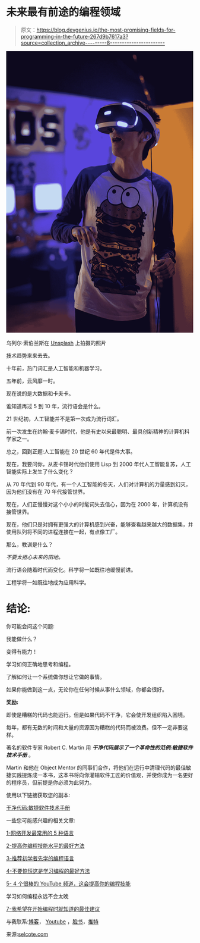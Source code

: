 # 未来最有前途的编程领域

> 原文：<https://blog.devgenius.io/the-most-promising-fields-for-programming-in-the-future-267d9b7617a3?source=collection_archive---------8----------------------->

![](img/c6db8a4485d506c2dbaa2269c269fee5.png)

乌列尔·索伯兰斯在 [Unsplash](https://unsplash.com?utm_source=medium&utm_medium=referral) 上拍摄的照片

技术趋势来来去去。

十年前，热门词汇是人工智能和机器学习。

五年前，云风靡一时。

现在说的是大数据和卡夫卡。

谁知道再过 5 到 10 年，流行语会是什么。

21 世纪初，人工智能并不是第一次成为流行词汇。

前一次发生在约翰·麦卡锡时代，他是有史以来最聪明、最具创新精神的计算机科学家之一。

总之，回到正题:人工智能在 20 世纪 60 年代是件大事。

现在，我要问你，从麦卡锡时代他们使用 Lisp 到 2000 年代人工智能复苏，人工智能实际上发生了什么变化？

从 70 年代到 90 年代，有一个人工智能的冬天，人们对计算机的力量感到幻灭，因为他们没有在 70 年代接管世界。

现在，人们正慢慢对这个小小的时髦词失去信心，因为在 2000 年，计算机没有接管世界。

现在，他们只是对拥有更强大的计算机感到兴奋，能够查看越来越大的数据集，并使用队列将不同的进程连接在一起，有点像工厂。

那么，教训是什么？

*不要太担心未来的田地。*

流行语会随着时代而变化。科学将一如既往地缓慢前进。

工程学将一如既往地成为应用科学。

# 结论:

你可能会问这个问题:

我能做什么？

变得有能力！

学习如何正确地思考和编程。

了解如何让一个系统做你想让它做的事情。

如果你能做到这一点，无论你在任何时候从事什么领域，你都会很好。

**奖励:**

即使是糟糕的代码也能运行。但是如果代码不干净，它会使开发组织陷入困境。

每年，都有无数的时间和大量的资源因为糟糕的代码而被浪费。但不一定非要这样。

著名的软件专家 Robert C. Martin 用 ***干净代码展示了一个革命性的范例:敏捷软件技术手册*** 。

Martin 和他在 Object Mentor 的同事们合作，将他们在运行中清理代码的最佳敏捷实践提炼成一本书，这本书将向你灌输软件工匠的价值观，并使你成为一名更好的程序员，但前提是你必须为此努力。

使用以下链接获取您的副本:

[干净代码:敏捷软件技术手册](https://amzn.to/3nTuUu6)

一些您可能感兴趣的相关文章:

[1-网络开发最常用的 5 种语言](https://selcote.com/2020/10/20/the-5-most-used-languages-for-web-development/)

[2-提高你编程技能水平的最好方法](https://selcote.com/2020/10/16/the-best-way-to-improve-your-programming-skill-level/)

[3-推荐初学者先学的编程语言](https://selcote.com/2020/10/13/recommended-programming-language-for-beginner-to-learn-first/)

[4-不要惊慌这是学习编程的最好方法](https://selcote.com/2020/10/12/dont-panic-this-is-the-best-way-to-learn-programming/)

[5- 4 个很棒的 YouTube 频道，这会提高你的编程技能](https://selcote.com/2020/10/09/4-great-youtube-channels-that-will-improve-your-programming-skill/)

学习如何编程永远不会太晚

[7-我希望在开始编程时就知道的最佳建议](https://selcote.com/2020/09/30/the-best-advice-i-wish-i-know-when-i-start-programming/)

与我联系:[博客](https://selcote.com/)， [Youtube](https://www.youtube.com/channel/UCU_LhClyNOtEQw7R0q9ovoQ?view_as=subscriber) ，[脸书](https://www.facebook.com/zelakioui)，[推特](https://twitter.com/zelakioui)

来源:[selcote.com](https://selcote.com/2020/10/22/the-most-promising-fields-for-programming-in-the-future/)